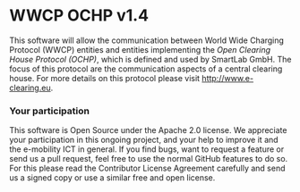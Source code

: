 WWCP OCHP v1.4
==============

This software will allow the communication between World Wide Charging
Protocol (WWCP) entities and entities implementing the
_Open Clearing House Protocol (OCHP)_, which is defined and used by
SmartLab GmbH. The focus of this protocol are the communication aspects
of a central clearing house. For more details on this protocol please
visit http://www.e-clearing.eu.


### Your participation

This software is Open Source under the Apache 2.0 license. We appreciate
your participation in this ongoing project, and your help to improve it
and the e-mobility ICT in general. If you find bugs, want to request a
feature or send us a pull request, feel free to use the normal GitHub
features to do so. For this please read the Contributor License Agreement
carefully and send us a signed copy or use a similar free and open license.
